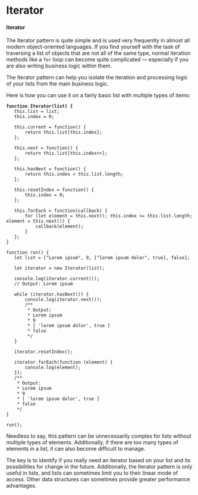# Iterator

#### Iterator

The Iterator pattern is quite simple and is used very frequently in almost all modern object-oriented languages. If you find yourself with the task of traversing a list of objects that are not all of the same type, normal iteration methods like a `for` loop can become quite complicated — especially if you are also writing business logic within them.

The Iterator pattern can help you isolate the iteration and processing logic of your lists from the main business logic.

Here is how you can use it on a fairly basic list with multiple types of items:

<pre class="language-javascript"><code class="lang-javascript"><strong>function Iterator(list) { 
</strong>   this.list = list; 
   this.index = 0;

   this.current = function() { 
       return this.list[this.index]; 
   };

   this.next = function() { 
       return this.list[this.index++]; 
   };

   this.hasNext = function() { 
       return this.index &#x3C; this.list.length; 
   };

   this.resetIndex = function() { 
       this.index = 0; 
   };

   this.forEach = function(callback) { 
       for (let element = this.next(); this.index &#x3C;= this.list.length; element = this.next()) { 
           callback(element); 
       } 
   };
}

function run() { 
   let list = ["Lorem ipsum", 9, ["lorem ipsum dolor", true], false];

   let iterator = new Iterator(list);

   console.log(iterator.current());
   // Output: Lorem ipsum 

   while (iterator.hasNext()) { 
       console.log(iterator.next()); 
       /** 
        * Output: 
        * Lorem ipsum 
        * 9 
        * [ 'lorem ipsum dolor', true ] 
        * false 
        */ 
   }

   iterator.resetIndex();

   iterator.forEach(function (element) { 
       console.log(element); 
   });
   /** 
    * Output: 
    * Lorem ipsum 
    * 9 
    * [ 'lorem ipsum dolor', true ] 
    * false 
    */ 
}

run();
</code></pre>

Needless to say, this pattern can be unnecessarily complex for lists without multiple types of elements. Additionally, if there are too many types of elements in a list, it can also become difficult to manage.

The key is to identify if you really need an iterator based on your list and its possibilities for change in the future. Additionally, the Iterator pattern is only useful in lists, and lists can sometimes limit you to their linear mode of access. Other data structures can sometimes provide greater performance advantages.
